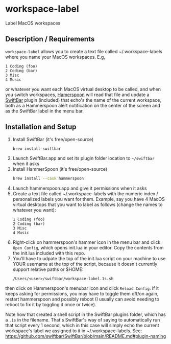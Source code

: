 # workspace-label
Label MacOS workspaces

## Description / Requirements

`workspace-label` allows you to create a text file called ~/.workspace-labels where you name your MacOS workspaces. E.g,

```
1 Coding (foo)
2 Coding (bar)
3 Misc
4 Music
```

or whatever you want each MacOS virtual desktop to be called, and when you switch workspaces, [Hamerspoon](https://www.hammerspoon.org/) will read that file and update a [SwiftBar](https://github.com/swiftbar/SwiftBar) plugin (included) that echo's the name of the current workspace, both as a Hammerspoon alert notification on the center of the screen and as the SwiftBar label in the menu bar.

## Installation and Setup

1. Install SwiftBar (it's free/open-source)
    ```bash
    brew install swiftbar
    ```
2. Launch SwiftBar.app and set its plugin folder location to `~/swiftbar` when it asks
3. Install HammerSpoon (it's free/open-source)
    ```bash
    brew install --cask hammerspoon
    ```
4. Launch hammerspoon.app and give it permissions when it asks
5. Create a text file called ~/.workspace-labels with the numeric index / personalized labels you want for them. Example, say you have 4 MacOS virtual desktops that you want to label as follows (change the names to whatever you want):
    ```
    1 Coding (foo)
    2 Coding (bar)
    3 Misc
    4 Music
    ```
6. Right-click on hammerspoon's hammer icon in the menu bar and click `Open Config`, which opens init.lua in your editor. Copy the contents from the init.lua included with this repo.
7. You'll have to udpate the top of the init.lua script on your machine to use YOUR username at the top of the script, because it doesn't currently support relative paths or $HOME:
    ```
    /Users/<user>/swiftbar/workspace-label.1s.sh
    ```
then click on Hammerspoon's menubar icon and click `Reload Config`. If it keeps asking for permissions, you may have to toggle them off/on again, restart hammerspoon and possibly reboot (I usually can avoid needing to reboot to fix it by toggling it once or twice).

Note how that created a shell script in the SwiftBar plugins folder, which has a `.1s` in the filename. That's SwiftBar's way of saying to automatically run that script every 1 second, which in this case will simply echo the current workspace's label we assigned to it in ~/.workspace-labels. See: https://github.com/swiftbar/SwiftBar/blob/main/README.md#plugin-naming

